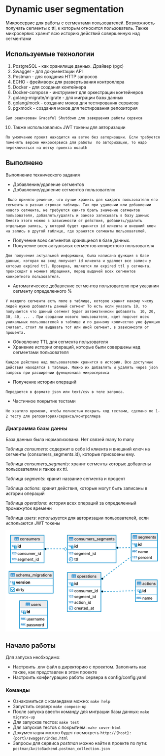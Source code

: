 # Dynamic user segmentation

Микросервис для работы с сегментами пользователей. Возможность получать сегменты c ttl, к которым относится пользователь.
Также микросервис хранит всю историю действий совершенную над сегментами

## Используемые технологии

1. PostgreSQL - как хранилище данных. Драйвер (pgx)
2. Swagger - для документации API
3. Postman - для создания HTTP запросов
4. ECHO - фреймворк для развертывания контроллера
5. Docker - для создания контейнера
6. Docker-compose - инструмент для оркестрации контейнеров
7. golang-migrate/migrate - для миграции базы данных
8. golang/mock - создание моков для тестирования сервисов
9. pgxmock - создания моков для тестирования репозитория

``
Был реализован Graceful Shutdown для завершения работы сервиса
``

10. Также использовались JWT токены для авторизации

``
По умолчанию проект находится на ветке без авторизации. Если требуется поменять версию микросервиса для работы 
по авторизации, то надо переключиться на ветку проекта noauth
``

## Выполнено
Выполнение технического задания
- Добавление/удаление сегментов
- Добавление/удаление сегментов пользователю

`` 
Было принято решение, что лучше хранить для каждого пользователя его сегменты
в разных строках таблицы. Так при удалении или добавлении нового сегмента, не требуется
как-то брать значение сегментов пользователя, добавлять/удалять и заново записывать в базу данных
Вместо этого можно в зависимости от действия, добавить/удалить отдельную запись, у которой будет хранится
id клиента и внешний ключ на запись в другой таблице, где хранятся сегменты пользователей.
``
- Получение всех сегментов хранящиеся в базе данных.
- Получение всех актуальных сегментов конкретного пользователя

``
Для получения актуальной информации, была написана функция в базе данных, которая на вход получает id клиента
и удаляет все записи у которых expired ttl. Проверка, является ли expired ttl у сегмента, происходит в момент обращения, перед выдачей
всех сегментов конкретного пользователя.
``
- Автоматическое добавление сегментов пользователю при указании сегменту определенного %

``
У каждого сегмента есть поле в таблице, которое хранит какому числу людей нужно добавлять данный сегмент
То есть если указать 10, то получается что данный сегмент будет автоматически добавлять 
10, 20, 30, 40, ... . При создании нового пользователя, идет подсчет всех уникальных пользователей в таблице
и по данному количество уже функция считает, стоит ли выдавать тот или иной сегмент, в зависимсоти от процента.
``
- Обновление TTL для сегмента пользователя
- Хранение истории операций, которые были совершены над сегментами пользователя

``
Каждое действие над пользователем хранится в истории. Все доступные действия находятся в таблице. Можно их добавлять и удалять через json запросы
при расширении функционала микросервиса
``
- Получение истории операций

``
Передается в формате json или text/csv в теле запроса.
``

- Частичное покрытие тестами

``
Не хватило времени, чтобы полностью покрыть код тестами, сделано по 1-2 тесту для репозитория/сервиса/контроллера
``

### Диаграмма базы данны
База данных была нормализована. Нет связей many to many

Таблица *consumers*: содержит в себе id клиента и внешний ключ
на сегменты (consumers_segments.id), которые присвоены ему. 

Таблица *consumers_segments*: хранит сегменты которые добавлены пользователям
и также их ttl. 

Таблица *segments*: хранит название сегмента и процент

Таблица *actions*: хранит действия, которые могут быть записаны в истории операций

Таблица *operations*: история всех операций за определенный промежуток времени

Таблица *users*: используется для авторизации пользователей, если использются JWT токены


![diagram.png](diagram.png)

## Начало работы

Для запуска необходимо:
- Настроить .env файл в директорию с проектом. Заполнить как также, как представлен в этом проекте
- Настроить конфигурацию работы сервера в config/config.yaml

### Команды
- Ознакомиться с командами можно: `make help`
- Запустить сервер: `make compose-up`
- После запуска ввести команду для миграции базы данных: `make migrate-up`
- Для запусков тестов: `make test`
- Для запусков тестов с покрытием: `make cover-html`
- Документация можно будет посмотреть `http://{host}:{port}/swagger/index.html`
- Запросы для сервиса *postman* можно найти в проекте по пути: `postman/AvitoBackend.postman_collection.json`
